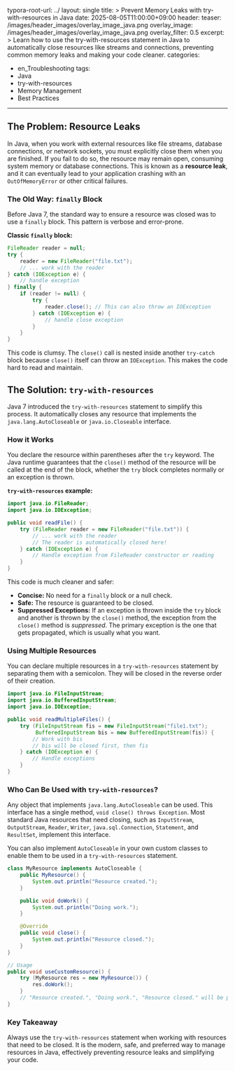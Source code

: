 typora-root-url: ../
layout: single
title: >
   Prevent Memory Leaks with try-with-resources in Java
date: 2025-08-05T11:00:00+09:00
header:
   teaser: /images/header_images/overlay_image_java.png
   overlay_image: /images/header_images/overlay_image_java.png
   overlay_filter: 0.5
excerpt: >
    Learn how to use the try-with-resources statement in Java to automatically close resources like streams and connections, preventing common memory leaks and making your code cleaner.
categories:
  - en_Troubleshooting
tags:
  - Java
  - try-with-resources
  - Memory Management
  - Best Practices
---
## The Problem: Resource Leaks

In Java, when you work with external resources like file streams, database connections, or network sockets, you must explicitly close them when you are finished. If you fail to do so, the resource may remain open, consuming system memory or database connections. This is known as a **resource leak**, and it can eventually lead to your application crashing with an `OutOfMemoryError` or other critical failures.

### The Old Way: `finally` Block

Before Java 7, the standard way to ensure a resource was closed was to use a `finally` block. This pattern is verbose and error-prone.

**Classic `finally` block:**
```java
FileReader reader = null;
try {
    reader = new FileReader("file.txt");
    // ... work with the reader
} catch (IOException e) {
    // handle exception
} finally {
    if (reader != null) {
        try {
            reader.close(); // This can also throw an IOException
        } catch (IOException e) {
            // handle close exception
        }
    }
}
```

This code is clumsy. The `close()` call is nested inside another `try-catch` block because `close()` itself can throw an `IOException`. This makes the code hard to read and maintain.

## The Solution: `try-with-resources`

Java 7 introduced the `try-with-resources` statement to simplify this process. It automatically closes any resource that implements the `java.lang.AutoCloseable` or `java.io.Closeable` interface.

### How it Works

You declare the resource within parentheses after the `try` keyword. The Java runtime guarantees that the `close()` method of the resource will be called at the end of the block, whether the `try` block completes normally or an exception is thrown.

**`try-with-resources` example:**
```java
import java.io.FileReader;
import java.io.IOException;

public void readFile() {
    try (FileReader reader = new FileReader("file.txt")) {
        // ... work with the reader
        // The reader is automatically closed here!
    } catch (IOException e) {
        // Handle exception from FileReader constructor or reading
    }
}
```

This code is much cleaner and safer:
- **Concise:** No need for a `finally` block or a null check.
- **Safe:** The resource is guaranteed to be closed.
- **Suppressed Exceptions:** If an exception is thrown inside the `try` block and another is thrown by the `close()` method, the exception from the `close()` method is *suppressed*. The primary exception is the one that gets propagated, which is usually what you want.

### Using Multiple Resources

You can declare multiple resources in a `try-with-resources` statement by separating them with a semicolon. They will be closed in the reverse order of their creation.

```java
import java.io.FileInputStream;
import java.io.BufferedInputStream;
import java.io.IOException;

public void readMultipleFiles() {
    try (FileInputStream fis = new FileInputStream("file1.txt");
         BufferedInputStream bis = new BufferedInputStream(fis)) {
        // Work with bis
        // bis will be closed first, then fis
    } catch (IOException e) {
        // Handle exceptions
    }
}
```

### Who Can Be Used with `try-with-resources`?

Any object that implements `java.lang.AutoCloseable` can be used. This interface has a single method, `void close() throws Exception`. Most standard Java resources that need closing, such as `InputStream`, `OutputStream`, `Reader`, `Writer`, `java.sql.Connection`, `Statement`, and `ResultSet`, implement this interface.

You can also implement `AutoCloseable` in your own custom classes to enable them to be used in a `try-with-resources` statement.

```java
class MyResource implements AutoCloseable {
    public MyResource() {
        System.out.println("Resource created.");
    }

    public void doWork() {
        System.out.println("Doing work.");
    }

    @Override
    public void close() {
        System.out.println("Resource closed.");
    }
}

// Usage
public void useCustomResource() {
    try (MyResource res = new MyResource()) {
        res.doWork();
    }
    // "Resource created.", "Doing work.", "Resource closed." will be printed.
}
```

### Key Takeaway

Always use the `try-with-resources` statement when working with resources that need to be closed. It is the modern, safe, and preferred way to manage resources in Java, effectively preventing resource leaks and simplifying your code.
